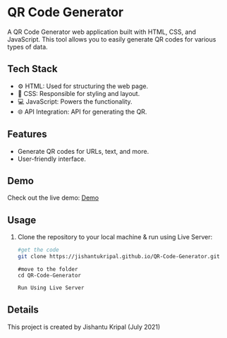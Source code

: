 # QR Code Generator


A QR Code Generator web application built with HTML, CSS, and JavaScript. This tool allows you to easily generate QR codes for various types of data.

## Tech Stack

- ⚙️ HTML: Used for structuring the web page.
- 🎨 CSS: Responsible for styling and layout.
- 💻 JavaScript: Powers the functionality.
- 🌐 API Integration: API for generating the QR.

## Features

- Generate QR codes for URLs, text, and more.
- User-friendly interface.

## Demo

Check out the live demo: [Demo](https://jishantukripal.github.io/QR-Code-Generator/)

## Usage

1. Clone the repository to your local machine & run using Live Server:

   ```bash
   #get the code
   git clone https://jishantukripal.github.io/QR-Code-Generator.git
   ```
   ```
   #move to the folder
   cd QR-Code-Generator
   ```
   ```bash
   Run Using Live Server
   ```

## Details
This project is created by Jishantu Kripal (July 2021)
   
